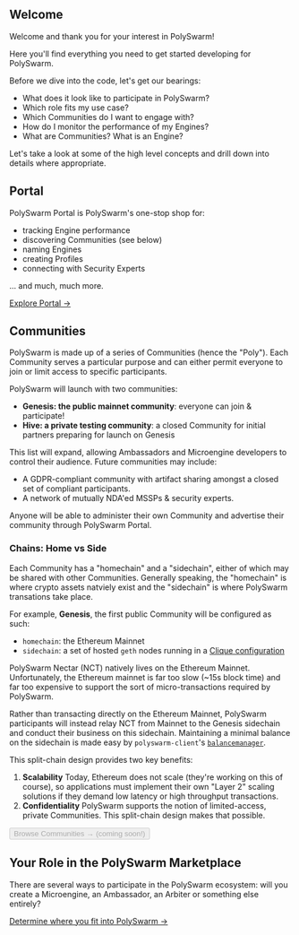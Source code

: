 ## Welcome

Welcome and thank you for your interest in PolySwarm!

Here you'll find everything you need to get started developing for PolySwarm.

Before we dive into the code, let's get our bearings:

* What does it look like to participate in PolySwarm?
* Which role fits my use case?
* Which Communities do I want to engage with?
* How do I monitor the performance of my Engines?
* What are Communities? What is an Engine?

Let's take a look at some of the high level concepts and drill down into details where appropriate.

## Portal

PolySwarm Portal is PolySwarm's one-stop shop for:

* tracking Engine performance
* discovering Communities (see below)
* naming Engines
* creating Profiles
* connecting with Security Experts

... and much, much more.

[Explore Portal →](https://polyswarm.network/)

## Communities

PolySwarm is made up of a series of Communities (hence the "Poly"). Each Community serves a particular purpose and can either permit everyone to join or limit access to specific participants.

PolySwarm will launch with two communities:

* **Genesis: the public mainnet community**: everyone can join & participate!
* **Hive: a private testing community**: a closed Community for initial partners preparing for launch on Genesis

This list will expand, allowing Ambassadors and Microengine developers to control their audience. Future communities may include:

* A GDPR-compliant community with artifact sharing amongst a closed set of compliant participants.
* A network of mutually NDA'ed MSSPs & security experts.

Anyone will be able to administer their own Community and advertise their community through PolySwarm Portal.

### Chains: Home vs Side

Each Community has a "homechain" and a "sidechain", either of which may be shared with other Communities. Generally speaking, the "homechain" is where crypto assets natviely exist and the "sidechain" is where PolySwarm transations take place.

For example, **Genesis**, the first public Community will be configured as such:

* `homechain`: the Ethereum Mainnet
* `sidechain`: a set of hosted `geth` nodes running in a [Clique configuration](https://github.com/ethereum/EIPs/issues/225)

PolySwarm Nectar (NCT) natively lives on the Ethereum Mainnet. Unfortunately, the Ethereum mainnet is far too slow (~15s block time) and far too expensive to support the sort of micro-transactions required by PolySwarm.

Rather than transacting directly on the Ethereum Mainnet, PolySwarm participants will instead relay NCT from Mainnet to the Genesis sidechain and conduct their business on this sidechain. Maintaining a minimal balance on the sidechain is made easy by `polyswarm-client`'s [`balancemanager`](https://github.com/polyswarm/polyswarm-client/tree/master/src/balancemanager).

This split-chain design provides two key benefits:

1. **Scalability** Today, Ethereum does not scale (they're working on this of course), so applications must implement their own "Layer 2" scaling solutions if they demand low latency or high throughput transactions.
2. **Confidentiality** PolySwarm supports the notion of limited-access, private Communities. This split-chain design makes that possible.

<button disabled>Browse Communities → (coming soon!)</button>

## Your Role in the PolySwarm Marketplace

There are several ways to participate in the PolySwarm ecosystem: will you create a Microengine, an Ambassador, an Arbiter or something else entirely?

[Determine where you fit into PolySwarm →](/concepts-participants/)